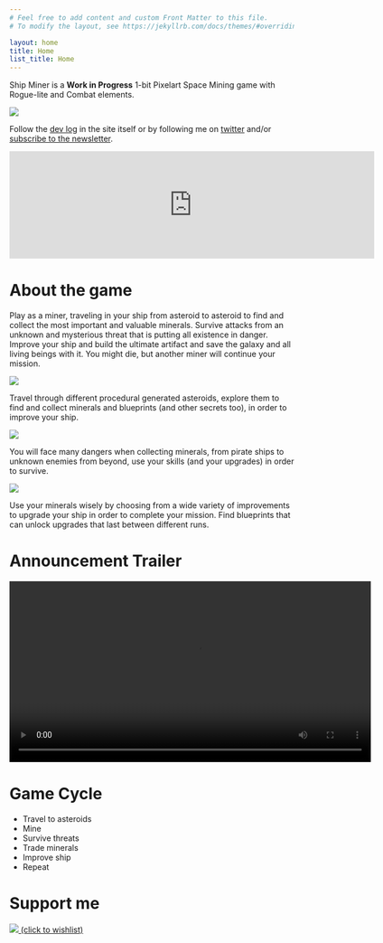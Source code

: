 ```yaml
---
# Feel free to add content and custom Front Matter to this file.
# To modify the layout, see https://jekyllrb.com/docs/themes/#overriding-theme-defaults

layout: home
title: Home
list_title: Home
---
```


<!-- MailerLite Universal -->
<script>
    (function(w,d,e,u,f,l,n){w[f]=w[f]||function(){(w[f].q=w[f].q||[])
    .push(arguments);},l=d.createElement(e),l.async=1,l.src=u,
    n=d.getElementsByTagName(e)[0],n.parentNode.insertBefore(l,n);})
    (window,document,'script','https://assets.mailerlite.com/js/universal.js','ml');
    ml('account', '692118');
</script>
<!-- End MailerLite Universal -->

Ship Miner is a __Work in Progress__ 1-bit Pixelart Space Mining game with Rogue-lite and Combat elements.

<!-- div class="post-image">
<video controls>
  <source src="/assets/shipminer.mp4" type="video/mp4">
  Your browser does not support the video tag.
</video> 
</div -->

<div class="post-image">
<img src="/assets/shipminer-mining-01.gif" />
</div>

Follow the [dev log](devlog) in the site itself or by following me on [twitter](https://twitter.com/arielsan) and/or [subscribe to the newsletter](#newsletter).

<div align="center">
<iframe src="https://store.steampowered.com/widget/3113690/" frameborder="0" width="646" height="190"></iframe>
</div>

# About the game

Play as a miner, traveling in your ship from asteroid to asteroid to find and collect the most important and valuable minerals. Survive attacks from an unknown and mysterious threat that is putting all existence in danger. Improve your ship and build the ultimate artifact and save the galaxy and all living beings with it. You might die, but another miner will continue your mission.

<div class="post-image">
<img src="/assets/marketing/steam_description_explore_01.gif" />
</div>

Travel through different procedural generated asteroids, explore them to find and collect minerals and blueprints (and other secrets too), in order to improve your ship.

<div class="post-image">
<img src="/assets/marketing/steam_description_survive_01.gif" />
</div>

You will face many dangers when collecting minerals, from pirate ships to unknown enemies from beyond, use your skills (and your upgrades) in order to survive.

<div class="post-image">
<img src="/assets/marketing/steam_description_improve_01.gif" />
</div>

Use your minerals wisely by choosing from a wide variety of improvements to upgrade your ship in order to complete your mission. Find blueprints that can unlock upgrades that last between different runs.

# Announcement Trailer

<div class="post-image">
  <video controls width="640">
    <source src="/assets/marketing/announcement_teaser.mp4" type="video/mp4">
    Your browser does not support the video tag.
  </video>
</div>

# Game Cycle 

* Travel to asteroids
* Mine
* Survive threats
* Trade minerals
* Improve ship
* Repeat

# Support me

<div class="post-image">
<a href="https://store.steampowered.com/app/3113690/Ship_Miner/">
<img src="/assets/description_wishlist.gif" />
<span>(click to wishlist)</span>
</a>
</div>

<!-- div class="post-image">

# Newsletter

This is a game in development, the name is not final, and story and mechanics might change a lot but you can subscribe to its newsletter to follow the progress and support me to develop the game.

<a class="ml-onclick-form" href="javascript:void(0)" onclick="ml('show', 'EQ2GGb', true)">
<img src="/assets/shipminer-subscribe-01.gif" />
<span>(click to subscribe to the newsletter)</span>
</a>

</div-->